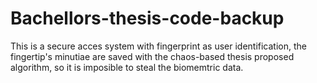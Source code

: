 # Bachellors-thesis-code-backup
This is a secure acces system with fingerprint as user identification, the fingertip's minutiae are saved with the chaos-based thesis proposed algorithm, so it is imposible to steal the biomemtric data.
